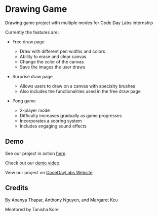 # Drawing Game
Drawing game project with multiple modes for Code Day Labs internship

Currently the features are:

- Free draw page
  - Draw with different pen widths and colors
  - Ability to erase and clear canvas
  - Change the color of the canvas
  - Save the images the user draws

- Surprise draw page
  - Allows users to draw on a canvas with specialty brushes
  - Also includes the functionalities used in the free draw page

- Pong game
  - 2-player mode
  - Difficulty increases gradually as game progresses
  - Incorporates a scoring system
  - Includes engaging sound effects

## Demo

See our project in action [here](https://drawing-game.athapar24.repl.co/).

Check out our [demo video](https://drive.google.com/file/d/1JuCivRnTjQrWeVL52uFk2Ka7nrIOZtgj/view?usp=sharing).

View our project on [CodeDayLabs Website](https://showcase.codeday.org/project/ckqtyhwvo91771810qu4k1dzse4).


## Credits

By [Ananya Thapar](https://www.linkedin.com/in/ananya-thapar-b79737211/), [Anthony Nguyen](https://www.linkedin.com/in/anthony-nguyen-185aa5218), and [Margaret Keu](https://github.com/Margi3K/) 


Mentored by Tanisha Kore
